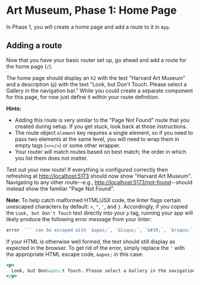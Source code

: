 # Art Museum, Phase 1: Home Page

In Phase 1, you will create a home page and add a route to it in `App`.

## Adding a route

Now that you have your basic router set up, go ahead and add a route for the
home page (`/`).

The home page should display an `h2` with the text "Harvard Art Museum" and a
description (`p`) with the text "Look, but Don't Touch. Please select a Gallery
in the navigation bar." While you could create a separate component for this
page, for now just define it within your route definition.

**Hints:**

* Adding this route is very similar to the "Page Not Found" route that you
  created during setup. If you get stuck, look back at those instructions.
* The route object `element` key requires a single element, so if you need to
  pass two elements at the same level, you will need to wrap them in empty tags
  (`<></>`) or some other wrapper.
* Your router will match routes based on best match; the order in which you list
  them does not matter.

Test out your new route! If everything is configured correctly then refreshing
at [http://localhost:5173] should now show "Harvard Art Museum". Navigating to
any other route--e.g., [http://localhost:5173/not-found]--should instead show
the familiar "Page Not Found".

**Note:** To help catch malformed HTML/JSX code, the linter flags certain
unescaped characters by default: `>`, `"`, `'`, and `}`. Accordingly, if you
copied the `Look, but Don't Touch` text directly into your `p` tag, running your
app will likely produce the following error message from your linter:

```sh
error  `'` can be escaped with `&apos;`, `&lsquo;`, `&#39;`, `&rsquo;`  react/no-unescaped-entities
```

If your HTML is otherwise well formed, the text should still display as expected
in the browser. To get rid of the error, simply replace the `'` with the
appropriate HTML escape code, `&apos;` in this case:

```jsx
<p>
  Look, but Don&apos;t Touch. Please select a Gallery in the navigation bar.
</p>
```

[http://localhost:5173]: http://localhost:5173
[http://localhost:5173/not-found]: http://localhost:5173/not-found
